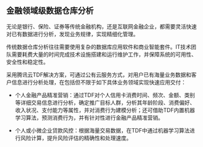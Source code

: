 ## 金融领域级数据仓库分析

无论是银行、保险、证券等传统金融机构，还是互联网金融企业，都需要灵活快速对已有数据进行分析，发现业务规律，实现精细化管理。

传统数据仓库分析往往需要使用复杂的数据库应用软件和商业智能套件。IT技术团队需要耗费大量的时间完成技术设施搭建和运行维护工作，并保障系统的可用性、安全性和稳定性。

采用腾讯云TDF解决方案，可通过公有云服务方式，对用户已有海量业务数据和客户信息进行分析处理，在包括但不限于如下具体业务领域实现快速应用交付：

- 个人金融产品精准营销：通过TDF对个人信用卡消费时间、频次、金额、类别等详细交易信息进行分析，确定推广目标人群，分析其年龄阶段、消费偏好、收入状况、支付能力等属性，并对消费行为建模分析；还可借助TDF内置机器学习算法，预测消费行为，并有针对性进行金融产品精准营销。

- 个人或小微企业贷款风控：根据海量交易数据，在TDF中通过机器学习算法进行风险计算，提升风险评估的精确性和处理速度。